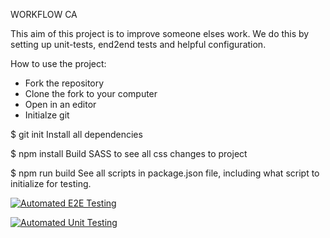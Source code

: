 WORKFLOW CA

This aim of this project is to improve someone elses work. We do this by setting up unit-tests, end2end tests and helpful configuration.

How to use the project:

- Fork the repository
- Clone the fork to your computer
- Open in an editor
- Initialze git

$ git init
Install all dependencies

$ npm install
Build SASS to see all css changes to project

$ npm run build
See all scripts in package.json file, including what script to initialize for testing.

[![Automated E2E Testing](https://github.com/akeek/social-media-client-akeek-CA/actions/workflows/e2e-test.yml/badge.svg)](https://github.com/akeek/social-media-client-akeek-CA/actions/workflows/e2e-test.yml)

[![Automated Unit Testing](https://github.com/akeek/social-media-client-akeek-CA/actions/workflows/unit-testing.yml/badge.svg)](https://github.com/akeek/social-media-client-akeek-CA/actions/workflows/unit-testing.yml)
